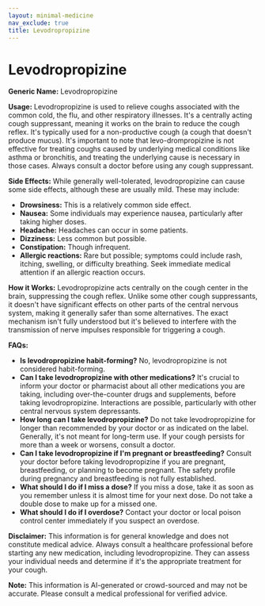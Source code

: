 ```yaml
---
layout: minimal-medicine
nav_exclude: true
title: Levodropropizine
---
```


# Levodropropizine

**Generic Name:** Levodropropizine

**Usage:** Levodropropizine is used to relieve coughs associated with the common cold, the flu, and other respiratory illnesses.  It's a centrally acting cough suppressant, meaning it works on the brain to reduce the cough reflex.  It's typically used for a non-productive cough (a cough that doesn't produce mucus). It's important to note that levo-drompropizine is not effective for treating coughs caused by underlying medical conditions like asthma or bronchitis, and treating the underlying cause is necessary in those cases. Always consult a doctor before using any cough suppressant.

**Side Effects:**  While generally well-tolerated, levodropropizine can cause some side effects, although these are usually mild.  These may include:

* **Drowsiness:** This is a relatively common side effect.
* **Nausea:** Some individuals may experience nausea, particularly after taking higher doses.
* **Headache:**  Headaches can occur in some patients.
* **Dizziness:**  Less common but possible.
* **Constipation:**  Though infrequent.
* **Allergic reactions:**  Rare but possible; symptoms could include rash, itching, swelling, or difficulty breathing.  Seek immediate medical attention if an allergic reaction occurs.


**How it Works:** Levodropropizine acts centrally on the cough center in the brain, suppressing the cough reflex.  Unlike some other cough suppressants, it doesn't have significant effects on other parts of the central nervous system, making it generally safer than some alternatives. The exact mechanism isn't fully understood but it's believed to interfere with the transmission of nerve impulses responsible for triggering a cough.


**FAQs:**

* **Is levodropropizine habit-forming?**  No, levodropropizine is not considered habit-forming.
* **Can I take levodropropizine with other medications?**  It's crucial to inform your doctor or pharmacist about all other medications you are taking, including over-the-counter drugs and supplements, before taking levodropropizine.  Interactions are possible, particularly with other central nervous system depressants.
* **How long can I take levodropropizine?**  Do not take levodropropizine for longer than recommended by your doctor or as indicated on the label.  Generally, it's not meant for long-term use.  If your cough persists for more than a week or worsens, consult a doctor.
* **Can I take levodropropizine if I'm pregnant or breastfeeding?** Consult your doctor before taking levodropropizine if you are pregnant, breastfeeding, or planning to become pregnant. The safety profile during pregnancy and breastfeeding is not fully established.
* **What should I do if I miss a dose?**  If you miss a dose, take it as soon as you remember unless it is almost time for your next dose. Do not take a double dose to make up for a missed one.
* **What should I do if I overdose?**  Contact your doctor or local poison control center immediately if you suspect an overdose.


**Disclaimer:** This information is for general knowledge and does not constitute medical advice.  Always consult a healthcare professional before starting any new medication, including levodropropizine.  They can assess your individual needs and determine if it's the appropriate treatment for your cough.


**Note:** This information is AI-generated or crowd-sourced and may not be accurate. Please consult a medical professional for verified advice.